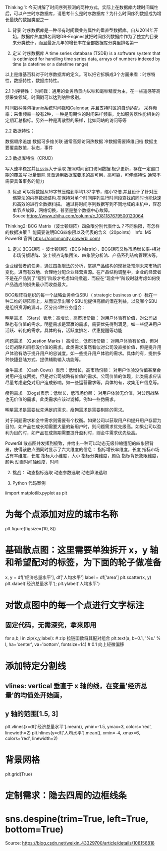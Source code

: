 
Thinking 1: 今天讲解了时间序列预测的两种方式，实际上在数据库内建时间属性后，可以产生时序数据库，请思考什么是时序数据库？为什么时间序列数据成为增长最快的数据类型之一

1. 背景
时序数据库是一种带有时间戳业务属性的垂直型数据库。自从2014年开始，数据库热度排名网站DB-Engines就把时间序列数据库作为了独立的目录来分类统计，而且最近几年的增长率在全部数据库分类里排名第一

2. 定义
时序数据库 A time series database (TSDB) is a software system that is optimized for handling time series data, arrays of numbers indexed by time (a datetime or a datetime range)

以上是维基百科对于时序数据库的定义。可以把它拆解成3个方面来看：时序特性，数据特性，数据库特性。

2.1 时序特性：
时间戳：通用的业务场景内以秒和毫秒精度为主，在一些遥感等高频采集领域，时间戳可以达到纳秒级别。

时间戳种类包括unix系统时间戳和Calendar, 并且支持时区的自动适配。
采样频率：采集频率一般有2种，一种是周期性的时间采样频率，比如服务器性能相关的定期汇总指标。另外一种是离散型的采样，比如网站的访问等等

2.2 数据特性：

数据顺序追加
数据可多维关联
通常高频访问热数据
冷数据需要降维归档
数据主要覆盖数值，状态，事件

2.3 数据库特性（CRUD）

写入速率稳定并且远远大于读取
按照时间窗口访问数据
极少更新，存在一定窗口期的覆盖写
批量删除
具备通用数据库要求的高可用，高可靠，可伸缩特性
通常不需要具备事务的能力

3. 优点
可以将数据从16字节压缩到平均1.37字节，缩小12倍.并且设计了针对压缩算法的内存数据结构.在保持对单个时间序列进行时间段查找的同时也能快速和高效的进行全数据扫描。
通过将时间序列数据写到不同地域的主机中，容忍单节点故障，网络切换，甚至是整个数据中心故障。
Souce:https://www.zhihu.com/column/c_1081187679500120064 


Thinking2: BCG Matrix（波士顿矩阵）四象限分别代表什么？不同象限，有怎样的数据决策？
能简要说明BCG四象限以及代表的含义（20points）
Info: MS PowerBI 官网 https://community.powerbi.com/

1. 定义
BCG矩阵 = 波士顿矩阵（BCG Matrix），BCG矩阵又称市场增长率-相对市场份额矩阵、波士顿咨询集团法、四象限分析法、产品系列结构管理法等。

企业经营者的任务，通过四象限法的分析，掌握产品结构的现状及预测未来市场的变化，进而有效地、合理地分配企业经营资源。在产品结构调整中，企业的经营者不是在产品到了“瘦狗”阶段才考虑如何撤退，而应在“现金牛”阶段时就考虑如何使产品造成的损失最小而收益最大。

BCG矩阵将组织的每一个战略业务单位SBU（ strategic business unit）标在一种二维的矩阵图上，从而显示出哪个SBU能提供高额的潜在利益，以及哪个SBU是组织资源的漏斗。区分出4种业务组合：


明星需求 （Stars）表示：高增长，高市场份额：
对用户体验有价值，对公司战略也有价值的需求。明星需求是双赢的需求，需要优先得到满足。如一些促进用户活跃、转化的需求。具体的有，活跃度排名、优惠提醒等功能

问题需求 （Question Marks ）高增长，低市场份额：
对用户体验有价值，但对公司战略和目标没价值的需求。此类需求虽然看似对公司没直接价值，但是提升用户体验有助于提升用户的忠诚度。如一些提升用户体验的需求。具体的有，提供多种快捷登陆方式、提供辅助输入功能等。

金牛需求 （Cash Cows）表示：低增长，高市场份额：
对用户体验没价值甚至会对用户造成困扰，但是对公司战略有价值的需求。公司价值的体现，此类需求应该尽量考虑避免对用户造成影响。如一些运营需求等。具体的有，收集用户信息等。

瘦狗需求 （Dogs)表示：低增长，低市场份额：
对用户体验无价值，对公司战略也无价值的需求。此类需求应该过滤掉。例如一些伪需求。

明星需求是需要优先满足的需求，瘦狗需求是需要剔除的需求。

对于问题需求和金牛需求则需要有个权衡。如果公司以获取用户和提升用户存留为目的，如产品在成长期需要大量的新用户时，则问题需求优先级高。如果公司以盈利为目的时，如产品在成熟期需要提升盈利时，则金牛需求优先级高。

PowerBI 散点图并发挥到极致，并给出一种可以动态无级伸缩适配的四象限背景，使得该散点图同时显示了六大维度的信息：
指标增长率维度，长度
指标市场占有率维度，长度
指标大小维度，大小
指标分类维度，颜色
指标背景象限维度，颜色
动画时间轴维度，时间

2. 挑战：
动态指标选取
动态参数选取
动态算法选取

3. Python 代码案例


iimport matplotlib.pyplot as plt

# 为每个点添加对应的城市名称
plt.figure(figsize=(10, 8))
# 基础散点图：这里需要单独拆开 x，y 轴和希望配对的标签，为下面的轮子做准备
x, y = df['经济总量水平'], df['人均水平']
label = df['area']
plt.scatter(x, y)
plt.xlabel('经济总量水平'); plt.ylabel('人均水平')

# 对散点图中的每一个点进行文字标注
 ## 固定代码，无需深究，拿来即用
for a,b,l in zip(x,y,label): # zip 拉链函数将其配对组合
    plt.text(a, b+0.1, '%s.' % l, ha='center', va='bottom', 
                                             fontsize=14)
               # 0.1 向上轻微偏移
        
# 添加特定分割线
 ## vlines: vertical 垂直于 x 轴的线，在变量'经济总量'的均值处开始画，
   ## y 轴的范围[1.5, 3]
plt.vlines(x=df['经济总量水平'].mean(), ymin=-1.5, ymax=3, 
           colors='red', linewidth=2)
plt.hlines(y=df['人均水平'].mean(), xmin=-4, xmax=6,
           colors='red', linewidth=2)

# 背景网格
plt.grid(True)
# 定制需求：隐去四周的边框线条
# sns.despine(trim=True, left=True, bottom=True)
Source: https://blog.csdn.net/weixin_43329700/article/details/108156818  